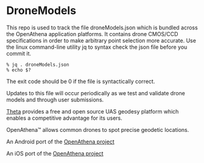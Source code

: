 # DroneModels

This repo is used to track the file droneModels.json which is bundled
across the OpenAthena application platforms.  It contains drone
CMOS/CCD specifications in order to make arbitrary point selection
more accurate.  Use the linux command-line utility jq to syntax check
the json file before you commit it.

```
% jq . droneModels.json
% echo $?
```

The exit code should be 0 if the file is syntactically correct.

Updates to this file will occur periodically as we test and validate
drone models and through user submissions.

[Theta](https://theta.limited/) provides a free and open source UAS
geodesy platform which enables a competitive advantage for its users.

OpenAthena™ allows common drones to spot precise geodetic locations.

An Android port of the [OpenAthena project](http://OpenAthena.com)

An iOS port of the [OpenAthena project](http://OpenAthena.com)

